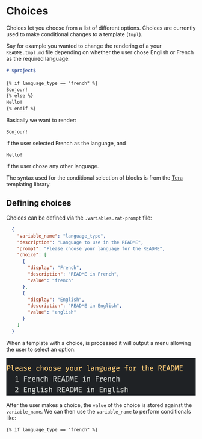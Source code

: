# Choices

Choices let you choose from a list of different options. Choices are currently used to make conditional changes to a template (`tmpl`).

Say for example you wanted to change the rendering of a your `README.tmpl.md` file depending on whether the user chose English or French as the required language:

```md
# $project$

{% if language_type == "french" %}
Bonjour!
{% else %}
Hello!
{% endif %}
```

Basically we want to render:

```
Bonjour!
```

if the user selected French as the language, and

```
Hello!
```

if the user chose any other language.

The syntax used for the conditional selection of blocks is from the [Tera](https://keats.github.io/tera/docs/#if) templating library.

## Defining choices

Choices can be defined via the `.variables.zat-prompt` file:

```json
  {
    "variable_name": "language_type",
    "description": "Language to use in the README",
    "prompt": "Please choose your language for the README",
    "choice": [
      {
        "display": "French",
        "description": "README in French",
        "value": "french"
      },
      {
        "display": "English",
        "description": "README in English",
        "value": "english"
      }
    ]
  }
```

When a template with a choice, is processed it will output a menu allowing the user to select an option:

![Choices Menu](../../images/zat-choices-menu.png)

After the user makes a choice, the `value` of the choice is stored against the `variable_name`. We can then use the `variable_name` to perform conditionals like:

```
{% if language_type == "french" %}
```
